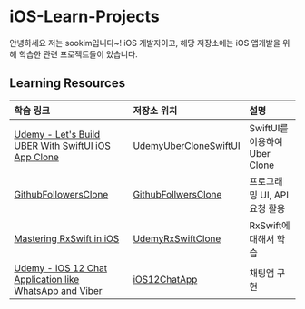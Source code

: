 # iOS-Learn-Projects

안녕하세요 저는 sookim입니다~! 
iOS 개발자이고, 해당 저장소에는 iOS 앱개발을 위해 학습한 관련 프로젝트들이 있습니다.

## Learning Resources 

|학습 링크|저장소 위치|설명|
|:---|:---|:---|
|[Udemy - Let's Build UBER With SwiftUI iOS App Clone](https://www.udemy.com/course/uber-swift-ui/)|[UdemyUberCloneSwiftUI](./UdemyUberCloneSwiftUI)|SwiftUI를 이용하여 Uber Clone|
|[GithubFollowersClone](https://seanallen.teachable.com/p/take-home)|[GithubFollwersClone](./GithubFollwersClone)|프로그래밍 UI, API 요청 활용|
|[Mastering RxSwift in iOS](https://www.classcentral.com/course/udemy-mastering-rxswift-in-ios-87913/visit)|[UdemyRxSwiftClone](./UdemyRxSwiftClone)|RxSwift에 대해서 학습|
|[Udemy - iOS 12 Chat Application like WhatsApp and Viber](https://www.udemy.com/course/ios-12-chat-application-like-whatsapp-and-viber/)|[iOS12ChatApp](./iOS12ChatApp)|채팅앱 구현|

